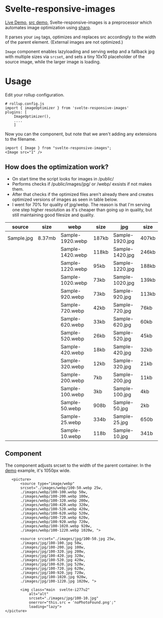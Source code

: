 # Svelte-responsive-images
[Live Demo](https://demo.digitalsolutions.lv), [src demo](https://github.com/robertsozolins/svelte-responsive-images/tree/master/demo_post),
Svelte-responsive-images is a preprocessor which automates image optimization using [sharp](https://github.com/lovell/sharp).

It parses your `img` tags, optimizes and replaces src accordingly to the width of the parent element. (External images are not optimized.)

`Image` component enables lazyloading and serving webp and a fallback jpg with multiple sizes via `srcset`, and sets a tiny 10x10 placeholder of the source image, while the larger image is loading.

# Usage
Edit your rollup configuration.

    # rollup.config.js
    import { imageOptimizer } from 'svelte-responsive-images'
    plugins: [
	    ImageOptimizer(),
	    ....
	    ]

Now you can the  component, but note that we aren't adding any extensions to the filename.

    import { Image } from "svelte-responsive-images";
    <Image src="1" />

## How does the optimization work?

- On start time the script looks for images in /public/
-  Performs checks if /public/images/jpg/ or /webp/ exsists if not makes them.
- After that checks if the optimized files aren't already there and creates optimized versions of images as seen in table below.
- I went for 70% for quality of jpg/webp.  The reason is that I'm serving one step higher resolution as it's cheaper than going up in quality, but still maintaining good filesize and quality.

|source |size|webp|size|jpg|size|
|--|-----|----|----|---|--|
|Sample.jpg|8.37mb |Sample-1920.webp| 187kb | Sample-1920.jpg|407kb |
|| |Sample-1420.webp| 118kb | Sample-1420.jpg|246kb |
|| |Sample-1220.webp| 95kb | Sample-1220.jpg|188kb |
|| |Sample-1020.webp| 73kb | Sample-1020.jpg|139kb|
|| |Sample-920.webp| 73kb | Sample-920.jpg| 113kb|
|| |Sample-720.webp| 42kb | Sample-720.jpg|76kb |
|| |Sample-620.webp| 33kb | Sample-620.jpg|60kb|
|| |Sample-520.webp| 26kb | Sample-520.jpg|45kb |
|| |Sample-420.webp| 18kb | Sample-420.jpg|32kb |
|| |Sample-320.webp| 12kb | Sample-320.jpg|21kb |
|| |Sample-200.webp| 7kb | Sample-200.jpg|11kb|
|| |Sample-100.webp| 3kb | Sample-100.jpg|4kb|
|| |Sample-50.webp| 908b | Sample-50.jpg|2kb|
|| |Sample-25.webp| 334b | Sample-25.jpg|650b|
|||Sample-10.webp| 118b | Sample-10.jpg|341b|

## Component

The component adjusts srcset to the width of the parent container. In the [demo](https://demo.digitalsolutions.lv) example, it's 1050px wide.

       <picture>
	       <source type="image/webp"
	       srcset="./images/webp/100-50.webp 25w,
	       ./images/webp/100-100.webp 50w,
	       ./images/webp/100-200.webp 100w,
	       ./images/webp/100-320.webp 200w,
	       ./images/webp/100-420.webp 320w,
	       ./images/webp/100-520.webp 420w,
	       ./images/webp/100-620.webp 520w,
	       ./images/webp/100-720.webp 620w,
	       ./images/webp/100-920.webp 720w,
	       ./images/webp/100-1020.webp 920w,
	       ./images/webp/100-1220.webp 1020w, ">

	       <source srcset="./images/jpg/100-50.jpg 25w,
	       ./images/jpg/100-100.jpg 50w,
	       ./images/jpg/100-200.jpg 100w,
	       ./images/jpg/100-320.jpg 200w,
	       ./images/jpg/100-420.jpg 320w,
	       ./images/jpg/100-520.jpg 420w,
	       ./images/jpg/100-620.jpg 520w,
	       ./images/jpg/100-720.jpg 620w,
	       ./images/jpg/100-920.jpg 720w,
	       ./images/jpg/100-1020.jpg 920w,
	       ./images/jpg/100-1220.jpg 1020w, ">

	       <img class="main  svelte-i277u2"
		       alt="alt"
		       srcset="./images/jpg/100-10.jpg"
		       onerror="this.src = 'noPhotoFound.png';"
		       loading="lazy">
	</picture>
